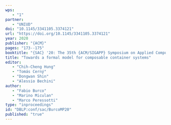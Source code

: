 ```yaml
---
wps: 
   - "1"
partner: 
   - "UNIUD"
doi: "10.1145/3341105.3374121"
url: "https://doi.org/10.1145/3341105.3374121"
year: 2020
publisher: "{ACM}"
pages: "173--175"
booktitle: "{SAC} '20: The 35th {ACM/SIGAPP} Symposium on Applied Computing, online event, [Brno, Czech Republic], March 30 - April 3, 2020"
title: "Towards a formal model for composable container systems"
editor: 
   - "Chih-Cheng Hung"
   - "Tomás Cerný"
   - "Dongwan Shin"
   - "Alessio Bechini"
author: 
   - "Fabio Burco"
   - "Marino Miculan"
   - "Marco Peressotti"
type: "inproceedings"
id: "DBLP:conf/sac/BurcoMP20"
published: "true"
---
```

